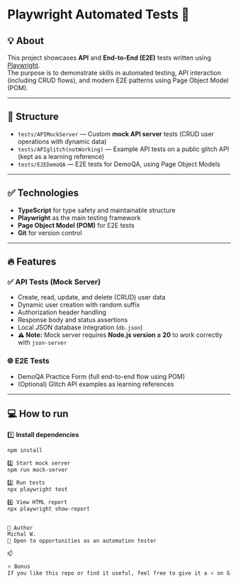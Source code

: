 # Playwright Automated Tests 🚀

## 💡 About

This project showcases **API** and **End-to-End (E2E)** tests written using [Playwright](https://playwright.dev/).  
The purpose is to demonstrate skills in automated testing, API interaction (including CRUD flows), and modern E2E patterns using Page Object Model (POM).

---

## 📄 Structure

- `tests/APIMockServer` — Custom **mock API server** tests (CRUD user operations with dynamic data)
- `tests/APIglitch(notWorking)` — Example API tests on a public glitch API (kept as a learning reference)
- `tests/E2EDemoQA` — E2E tests for DemoQA, using Page Object Models

---

## ✅ Technologies

- **TypeScript** for type safety and maintainable structure
- **Playwright** as the main testing framework
- **Page Object Model (POM)** for E2E tests
- **Git** for version control

---

## 🔥 Features

### ✅ API Tests (Mock Server)

- Create, read, update, and delete (CRUD) user data
- Dynamic user creation with random suffix
- Authorization header handling
- Response body and status assertions
- Local JSON database integration (`db.json`)
- **⚠️ Note:** Mock server requires **Node.js version ≥ 20** to work correctly with `json-server`

### 🌐 E2E Tests

- DemoQA Practice Form (full end-to-end flow using POM)
- (Optional) Glitch API examples as learning references

---

## 💻 How to run

1️⃣ **Install dependencies**

```bash
npm install

2️⃣ Start mock server
npm run mock-server

3️⃣ Run tests
npx playwright test

4️⃣ View HTML report
npx playwright show-report


💬 Author
Michal W.
💼 Open to opportunities as an automation tester

📫

⭐️ Bonus
If you like this repo or find it useful, feel free to give it a ⭐️ on GitHub!



